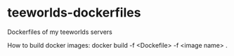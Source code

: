 # teeworlds-dockerfiles
Dockerfiles of my teeworlds servers

How to build docker images:
docker build -f \<Dockefile\> -f \<image name\> .
